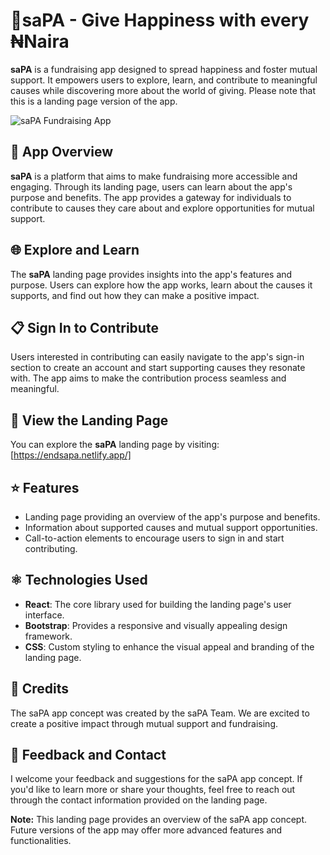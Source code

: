 # 🤲saPA - Give Happiness with every ₦Naira

**saPA** is a fundraising app designed to spread happiness and foster mutual support. It empowers users to explore, learn, and contribute to meaningful causes while discovering more about the world of giving. Please note that this is a landing page version of the app.

![saPA Fundraising App](sapa-screenshot.png)

## 🌟 App Overview

**saPA** is a platform that aims to make fundraising more accessible and engaging. Through its landing page, users can learn about the app's purpose and benefits. The app provides a gateway for individuals to contribute to causes they care about and explore opportunities for mutual support.

## 🌐 Explore and Learn

The **saPA** landing page provides insights into the app's features and purpose. Users can explore how the app works, learn about the causes it supports, and find out how they can make a positive impact.

## 📋 Sign In to Contribute

Users interested in contributing can easily navigate to the app's sign-in section to create an account and start supporting causes they resonate with. The app aims to make the contribution process seamless and meaningful.

## 🚀 View the Landing Page

You can explore the **saPA** landing page by visiting: [https://endsapa.netlify.app/]

## ⭐ Features

- Landing page providing an overview of the app's purpose and benefits.
- Information about supported causes and mutual support opportunities.
- Call-to-action elements to encourage users to sign in and start contributing.

## ⚛️ Technologies Used

- **React**: The core library used for building the landing page's user interface.
- **Bootstrap**: Provides a responsive and visually appealing design framework.
- **CSS**: Custom styling to enhance the visual appeal and branding of the landing page.

## 🎉 Credits

The saPA app concept was created by the saPA Team. We are excited to create a positive impact through mutual support and fundraising.

## 📝 Feedback and Contact

I welcome your feedback and suggestions for the saPA app concept. If you'd like to learn more or share your thoughts, feel free to reach out through the contact information provided on the landing page.

**Note:** This landing page provides an overview of the saPA app concept. Future versions of the app may offer more advanced features and functionalities.
